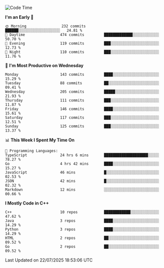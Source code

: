<!--START_SECTION:waka-->
![Code Time](http://img.shields.io/badge/Code%20Time-454%20hrs%2028%20mins-blue)

**I'm an Early 🐤** 

```text
🌞 Morning                232 commits         ██████░░░░░░░░░░░░░░░░░░░   24.81 % 
🌆 Daytime                474 commits         █████████████░░░░░░░░░░░░   50.70 % 
🌃 Evening                119 commits         ███░░░░░░░░░░░░░░░░░░░░░░   12.73 % 
🌙 Night                  110 commits         ███░░░░░░░░░░░░░░░░░░░░░░   11.76 % 
```
📅 **I'm Most Productive on Wednesday** 

```text
Monday                   143 commits         ████░░░░░░░░░░░░░░░░░░░░░   15.29 % 
Tuesday                  88 commits          ██░░░░░░░░░░░░░░░░░░░░░░░   09.41 % 
Wednesday                205 commits         █████░░░░░░░░░░░░░░░░░░░░   21.93 % 
Thursday                 111 commits         ███░░░░░░░░░░░░░░░░░░░░░░   11.87 % 
Friday                   146 commits         ████░░░░░░░░░░░░░░░░░░░░░   15.61 % 
Saturday                 117 commits         ███░░░░░░░░░░░░░░░░░░░░░░   12.51 % 
Sunday                   125 commits         ███░░░░░░░░░░░░░░░░░░░░░░   13.37 % 
```


📊 **This Week I Spent My Time On** 

```text
💬 Programming Languages: 
TypeScript               24 hrs 6 mins       ████████████████████░░░░░   78.27 % 
Go                       4 hrs 42 mins       ████░░░░░░░░░░░░░░░░░░░░░   15.27 % 
JavaScript               46 mins             █░░░░░░░░░░░░░░░░░░░░░░░░   02.53 % 
JSON                     42 mins             █░░░░░░░░░░░░░░░░░░░░░░░░   02.32 % 
Markdown                 12 mins             ░░░░░░░░░░░░░░░░░░░░░░░░░   00.66 % 
```

**I Mostly Code in C++** 

```text
C++                      10 repos            ████████████░░░░░░░░░░░░░   47.62 % 
Java                     3 repos             ████░░░░░░░░░░░░░░░░░░░░░   14.29 % 
Python                   3 repos             ████░░░░░░░░░░░░░░░░░░░░░   14.29 % 
HTML                     2 repos             ██░░░░░░░░░░░░░░░░░░░░░░░   09.52 % 
Go                       2 repos             ██░░░░░░░░░░░░░░░░░░░░░░░   09.52 % 
```




 Last Updated on 22/07/2025 18:53:06 UTC
<!--END_SECTION:waka-->
